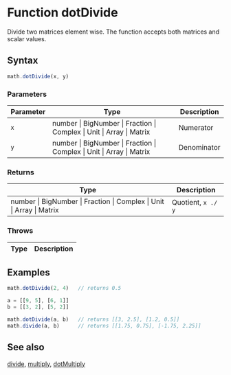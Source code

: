 <!-- Note: This file is automatically generated from source code comments. Changes made in this file will be overridden. -->

# Function dotDivide

Divide two matrices element wise. The function accepts both matrices and
scalar values.


## Syntax

```js
math.dotDivide(x, y)
```

### Parameters

Parameter | Type | Description
--------- | ---- | -----------
`x` | number &#124; BigNumber &#124; Fraction &#124; Complex &#124; Unit &#124; Array &#124; Matrix | Numerator
`y` | number &#124; BigNumber &#124; Fraction &#124; Complex &#124; Unit &#124; Array &#124; Matrix | Denominator

### Returns

Type | Description
---- | -----------
number &#124; BigNumber &#124; Fraction &#124; Complex &#124; Unit &#124; Array &#124; Matrix | Quotient, `x ./ y`


### Throws

Type | Description
---- | -----------


## Examples

```js
math.dotDivide(2, 4)   // returns 0.5

a = [[9, 5], [6, 1]]
b = [[3, 2], [5, 2]]

math.dotDivide(a, b)   // returns [[3, 2.5], [1.2, 0.5]]
math.divide(a, b)      // returns [[1.75, 0.75], [-1.75, 2.25]]
```


## See also

[divide](divide.md),
[multiply](multiply.md),
[dotMultiply](dotMultiply.md)
